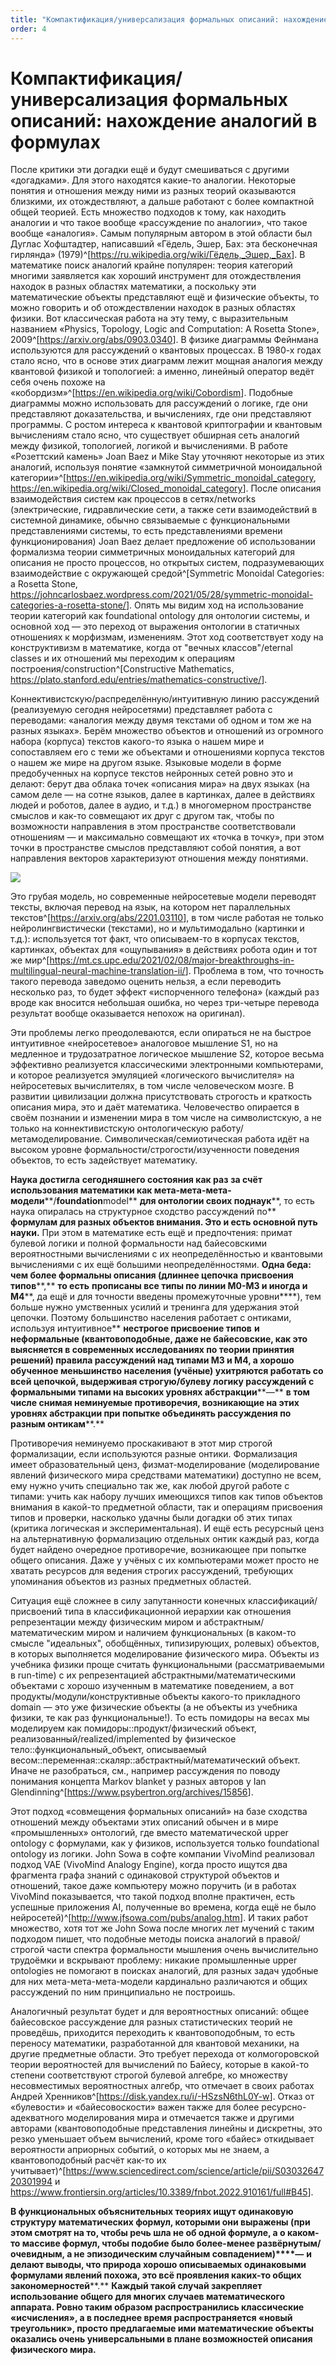 ```yaml
---
title: "Компактификация/универсализация формальных описаний: нахождение аналогий в формулах"
order: 4
---
```


# Компактификация/универсализация формальных описаний: нахождение аналогий в формулах

После критики эти догадки ещё и будут смешиваться с другими «догадками». Для этого находятся какие-то аналогии. Некоторые понятия и отношения между ними из разных теорий оказываются близкими, их отождествляют, а дальше работают с более компактной общей теорией. Есть множество подходов к тому, как находить аналогии и что такое вообще «рассуждение по аналогии», что такое вообще «аналогия». Самым популярным автором в этой области был Дуглас Хофштадтер, написавший «Гёдель, Эшер, Бах: эта бесконечная гирлянда» (1979)^[<https://ru.wikipedia.org/wiki/Гёдель,_Эшер,_Бах>]. В математике поиск аналогий крайне популярен: теория категорий многими заявляется как хороший инструмент для отождествления находок в разных областях математики, а поскольку эти математические объекты представляют ещё и физические объекты, то можно говорить и об отождествлении находок в разных областях физики. Вот классическая работа на эту тему, с выразительным названием «Physics, Topology, Logic and Computation: A Rosetta Stone», 2009^[<https://arxiv.org/abs/0903.0340>]. В физике диаграммы Фейнмана используются для рассуждений о квантовых процессах. В 1980-х годах стало ясно, что в основе этих диаграмм лежит мощная аналогия между квантовой физикой и топологией: а именно, линейный оператор ведёт себя очень похоже на «кобордизм»^[<https://en.wikipedia.org/wiki/Cobordism>]. Подобные диаграммы можно использовать для рассуждений о логике, где они представляют доказательства, и вычислениях, где они представляют программы. С ростом интереса к квантовой криптографии и квантовым вычислениям стало ясно, что существует обширная сеть аналогий между физикой, топологией, логикой и вычислениями. В работе «Розеттский камень» Joan Baez и Mike Stay уточняют некоторые из этих аналогий, используя понятие «замкнутой симметричной моноидальной категории»^[<https://en.wikipedia.org/wiki/Symmetric_monoidal_category>, <https://en.wikipedia.org/wiki/Closed_monoidal_category>]. После описания взаимодействия систем как процессов в сетях/networks (электрические, гидравлические сети, а также сети взаимодействий в системной динамике, обычно связываемые с функциональными представлениями системы, то есть представлениями времени функционирования) Joan Baez делает предложение об использовании формализма теории симметричных моноидальных категорий для описания не просто процессов, но открытых систем, подразумевающих взаимодействие с окружающей средой^[Symmetric Monoidal Categories: a Rosetta Stone, <https://johncarlosbaez.wordpress.com/2021/05/28/symmetric-monoidal-categories-a-rosetta-stone/>]. Опять мы видим ход на использование теории категорий как foundational ontology для онтологии системы, и основной ход — это переход от выражения онтологии в статичных отношениях к морфизмам, изменениям. Этот ход соответствует ходу на конструктивизм в математике, когда от "вечных классов"/eternal classes и их отношений мы переходим к операциям построения/construction^[Constructive Mathematics, <https://plato.stanford.edu/entries/mathematics-constructive/>].

Коннективистскую/распределённую/интуитивную линию рассуждений (реализуемую сегодня нейросетями) представляет работа с переводами: «аналогия между двумя текстами об одном и том же на разных языках». Берём множество объектов и отношений из огромного набора (корпуса) текстов какого-то языка о нашем мире и сопоставляем его с теми же объектами и отношениями корпуса текстов о нашем же мире на другом языке. Языковые модели в форме предобученных на корпусе текстов нейронных сетей ровно это и делают: берут два облака точек «описания мира» на двух языках (на самом деле — на сотне языков, далее в картинках, далее в действиях людей и роботов, далее в аудио, и т.д.) в многомерном пространстве смыслов и как-то совмещают их друг с другом так, чтобы по возможности направления в этом пространстве соответствовали отношениям — и максимально совмещают их «точка в точку», при этом точки в пространстве смыслов представляют собой понятия, а вот направления векторов характеризуют отношения между понятиями.

![](/ru/intellect-stack/30.png)

Это грубая модель, но современные нейросетевые модели переводят тексты, включая перевод на язык, на котором нет параллельных текстов^[<https://arxiv.org/abs/2201.03110>], в том числе работая не только нейролингвистически (текстами), но и мультимодально (картинки и т.д.): используется тот факт, что описываем-то в корпусах текстов, картинках, объектах для «ощупывания» в действиях робота один и тот же мир^[<https://mt.cs.upc.edu/2021/02/08/major-breakthroughs-in-multilingual-neural-machine-translation-ii/>]. Проблема в том, что точность такого перевода заведомо оценить нельзя, а если переводить несколько раз, то будет эффект «испорченного телефона» (каждый раз вроде как вносится небольшая ошибка, но через три-четыре перевода результат вообще оказывается непохож на оригинал).

Эти проблемы легко преодолеваются, если опираться не на быстрое интуитивное «нейросетевое» аналоговое мышление S1, но на медленное и трудозатратное логическое мышление S2, которое весьма эффективно реализуется классическими электронными компьютерами, и которое реализуется эмуляцией «логического вычислителя» на нейросетевых вычислителях, в том числе человеческом мозге. В развитии цивилизации должна присутствовать строгость и краткость описания мира, это и даёт математика. Человечество опирается в своём познании и изменении мира в том числе на символистскую, а не только на коннективистскую онтологическую работу/метамоделирование. Символическая/семиотическая работа идёт на высоком уровне формальности/строгости/изученности поведения объектов, то есть задействует математику.

**Наука достигла** **сегодняшнего состояния как раз** **за счёт использования математики как мета-мета-мета-модели****/****foundation****model** **для онтологии своих поднаук****, то есть наука опиралась на структурное сходство рассуждений по** **формулам для разных объектов внимания. Это и есть основной путь науки.** При этом в математике есть ещё и предпочтения: примат булевой логики и полной формальности над байесовскими вероятностными вычислениями с их неопределённостью и квантовыми вычислениями с их ещё большими неопределённостями. **Одна беда: чем более формальны описания (длиннее цепочка** **присвоения типов****,** **то есть** **прописаны все типы по линии M0-M3 и иногда и M4****, да ещё и для точности введены промежуточные уровни****), тем больше нужно умственных усилий и тренинга для удержания этой цепочки. Поэтому большинство населения работает с онтиками, используя интуитивное** **нестрогое присвоение типов** **и неформальные (квантовоподобные, даже не байесовские, как это выясняется в современных исследованиях по теории принятия решений) правила рассуждений над типами M3 и M4, а хорошо обученное меньшинство населения (учёные) ухитряются работать со всей цепочкой, выдерживая строгую/булеву логику рассуждений с формальными типами на высоких уровнях абстракции****—** **в том числе снимая неминуемые противоречия, возникающие на этих уровнях абстракции при попытке объединять рассуждения по разным онтикам****.**

Противоречия неминуемо проскакивают в этот мир строгой формализации, если используются разные онтики. Формализация имеет образовательный ценз, физмат-моделирование (моделирование явлений физического мира средствами математики) доступно не всем, ему нужно учить специально так же, как любой другой работе с типами: учить как набору лучших имеющихся типов как типов объектов внимания в какой-то предметной области, так и операциям присвоения типов и проверки, насколько удачны были догадки об этих типах (критика логическая и экспериментальная). И ещё есть ресурсный ценз на альтернативную формализацию отдельных онтик каждый раз, когда будет найдено очередное противоречие, возникающее при попытке общего описания. Даже у учёных с их компьютерами может просто не хватать ресурсов для ведения строгих рассуждений, требующих упоминания объектов из разных предметных областей.

Ситуация ещё сложнее в силу запутанности конечных классификаций/присвоений типа в классификационной иерархии как отношения репрезентации между физическим миром и абстрактным/математическим миром и наличием функциональных (в каком-то смысле "идеальных", обобщённых, типизирующих, ролевых) объектов, в которых выполняется моделирование физического мира. Объекты из учебника физики проще считать функциональными (рассматриваемыми в run-time) с их репрезентацией абстрактными/математическими объектами с хорошо изученным в математике поведением, а вот продукты/модули/конструктивные объекты какого-то прикладного domain — это уже физические объекты (а не объекты из учебника физики, те как раз функциональные!). То есть помидоры на весах мы моделируем как помидоры::продукт/физический объект, реализованный/realized/implemented by физическое тело::функциональный\_объект, описываемый весом::переменная::скаляр::абстрактный/математический объект. Иначе не разобраться, см., например рассуждения по поводу понимания концепта Markov blanket у разных авторов у Ian Glendinning^[<https://www.psybertron.org/archives/15856>].

Этот подход «совмещения формальных описаний» на базе сходства отношений между объектами этих описаний обычен и в мире «промышленных» онтологий, где вместо математической upper ontology с формулами, как у физиков, используется только foundational ontology из логики. John Sowa в софте компании VivоMind реализовал подход VAE (VivoMind Analogy Engine), когда просто ищутся два фрагмента графа знаний с одинаковой структурой объектов и отношений, такое даже компьютеру можно поручить (и в работах VivoMind показывается, что такой подход вполне практичен, есть успешные приложения AI, полученные во времена, когда ещё не было нейросетей)^[<http://www.jfsowa.com/pubs/analog.htm>]. И таких работ множество, хотя тот же John Sowa после многих лет мучений с таким подходом пишет, что подобные методы поиска аналогий в правой/строгой части спектра формальности мышления очень вычислительно трудоёмки и вскрывают проблему: никакие промышленные upper ontologies не помогают в поисках аналогий, для разных задач удобные для них мета-мета-мета-модели кардинально различаются и общих рассуждений по ним принципиально не построишь.

Аналогичный результат будет и для вероятностных описаний: общее байесовское рассуждение для разных статистических теорий не проведёшь, приходится переходить к квантовоподобным, то есть переносу математики, разработанной для квантовой механики, на другие предметные области. Это требует перехода от колмогоровской теории вероятностей для вычислений по Байесу, которые в какой-то степени соответствуют строгой булевой алгебре, ко множеству несовместимых вероятностных алгебр, что отмечает в своих работах Андрей Хренников^[<https://disk.yandex.ru/i/-HSzsN6thL0Y-w>]. Отказ от «булевости» и «байесовоскости» важен также для более ресурсно-адекватного моделирования мира и отмечается также и другими авторами (квантовоподобные представления линейны и дискретны, это резко уменьшает объем вычислений, кроме того «байес» откидывает вероятности априорных событий, о которых мы не знаем, а квантовоподобный расчёт как-то их учитывает)^[<https://www.sciencedirect.com/science/article/pii/S0303264720301994> и <https://www.frontiersin.org/articles/10.3389/fnbot.2022.910161/full#B45>].

**В функциональных объяснительных теориях ищут одинаковую структуру математических формул, которыми они выражены (при этом смотрят на то, чтобы речь шла не об одной формуле, а о каком-то массиве формул, чтобы подобие было более-менее развёрнутым/очевидным, а не эпизодическим случайным совпадением)****—** **и делают выводы, что природа хорошо описываемых одинаковыми формулами явлений похожа, это всё проявления каких-то общих закономерностей****.** **Каждый такой случай закрепляет использование общего для многих случаев математического аппарата. Ровно таким образом распространились классические «исчисления», а в последнее время распространяется «новый треугольник», просто предлагаемые ими математические объекты оказались очень универсальными в плане возможностей описания физического мира.**